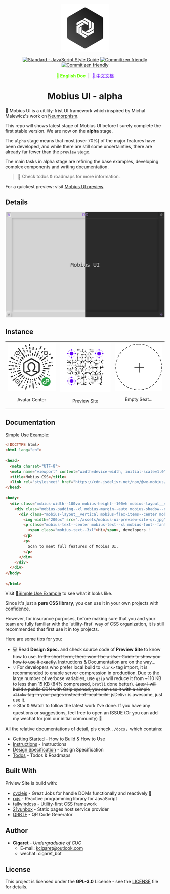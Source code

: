 <p align="center">
  <a href="#" target="_blank" rel="noopener noreferrer">
    <img width="150" src="./public/assets/thoughts-daily.jpg" alt="Thoughts Daily Logo"/>
  </a>
</p>

<p align="center">
  <a href="https://standardjs.com"><img src="https://img.shields.io/badge/code_style-standard-brightgreen.svg" alt="Standard - JavaScript Style Guide"></a>
  <a href="http://commitizen.github.io/cz-cli/"><img src="https://img.shields.io/badge/commitizen-friendly-brightgreen.svg" alt="Commitizen friendly"></a>
  <a href="https://www.jsdelivr.com/package/gh/we-mobius/mobius-ui"><img src="https://data.jsdelivr.com/v1/package/gh/we-mobius/mobius-ui/badge" alt="Commitizen friendly"></a>
</p>

<p align="center">
  <span style="font-weight: bold; color: hsla(96, 100%, 50%, 100%);">📜 English Doc</span>
  &nbsp;|&nbsp;
  <a href="./docs/readme_zh.md" style="color: hsla(264, 100%, 50%, 100%);">📜 中文文档</a>
</p>

<h1 align="center">Mobius UI - alpha</h1>

🎨 Mobius UI is a uitility-frist UI framework which inspired by Michal Malewicz's work on [Neumorphism](https://uxdesign.cc/neumorphism-in-user-interfaces-b47cef3bf3a6).

This repo will shows latest stage of Mobius UI before I surely complete the first stable version. We are now on the **alpha** stage.

The `alpha` stage means that most (over 70%) of the major features have been developed, and while there are still some uncertainties, there are already far fewer than the `preview` stage.

The main tasks in alpha stage are refining the base examples, developing complex components and writing documentation.

> 💬 Check todos & roadmaps for more information.

For a quickest preview: visit [Mobius UI preview](https://mobius-ui.21yunbox.com/).

## Details

![Mobius UI Preview Release 20200406](./public/assets/mobiusui-preview-hybrid-20200406.png)

## Instance

<table>
  <tbody>
    <tr>
      <td align="center" valign="middle">
        <a href="#Instance" target="_blank">
          <img width='1000px' src="./public/assets/thoughts-avatar-minaqr-258-circle-8cm.jpg"/>
        </a>
        <p style="width: 100%; text-align: center;">Avatar Center</p>
      </td>
      <td align="center" valign="middle">
        <a href="#Instance" target="_blank">
          <img width="1000px" src="./public/assets/mobius-ui-preview-site-qr.jpg"/>
        </a>
        <p style="width: 100%; text-align: center;">Preview Site</p>
      </td>
      <td align="center" valign="middle">
        <a href="#Instance" target="_blank">
          <img width="1000px" src="./public/assets/empty-seat.png"/>
        </a>
        <p style="width: 100%; text-align: center;">Empty Seat...</p>
      </td>
    </tr>
  </tbody>
</table>

## Documentation

Simple Use Example:

```html
<!DOCTYPE html>
<html lang="en">

<head>
  <meta charset="UTF-8">
  <meta name="viewport" content="width=device-width, initial-scale=1.0">
  <title>Mobius CSS</title>
  <link rel="stylesheet" href="https://cdn.jsdelivr.net/npm/@we-mobius/mobius-ui@0.1.0/release/styles/mobius.css">
</head>

<body>
  <div class="mobius-width--100vw mobius-height--100vh mobius-layout__vertical">
    <div class="mobius-padding--xl mobius-margin--auto mobius-shadow--normal mobius-rounded--base">
      <div class="mobius-layout__vertical mobius-flex-items--center mobius-select--none">
        <img width="200px" src="./assets/mobius-ui-preview-site-qr.jpg" alt="Scan to preview full feature of Mobius UI">
        <p class="mobius-text--center mobius-text--xl mobius-font--fantasy">
          <span class="mobius-text--3xl">Hi</span>, developers !
        </p>
        <p>
          Scan to meet full features of Mobius UI.
        </p>
      </div>
    </div>
  </div>
</body>

</html>
```

Visit 🔗[Simple Use Example](https://mobius-ui-example.21yunbox.com/example.html) to see what it looks like.

Since it's just a **pure CSS library**, you can use it in your own projects with confidence.

However, for insurance purposes, before making sure that you and your team are fully familiar with the 'utility-first' way of CSS organization, it is still recommended that first use it in toy projects.

Here are some tips for you:

- 💻 Read **Design Spec.** and check source code of **Preview Site** to know how to use. ~~In the short term, there won't be a User Guide to show you how to use it exactly.~~ Instructions & Documentation are on the way...
- 💡 For developers who prefer local build to `<link>` tag import, it is recommended to enable server compression in production. Due to the large number of verbose variables, use `gzip` will reduce it from ~110 KB to less than 15 KB (84% compressed, `brotli` done better). ~~Later I will build a public CDN with Gzip opened, you can use it with a simple `<link>` tag in your pages instead of local build.~~ jsDelivr is awesome, just use it.
- ⭐ Star & Watch to follow the latest work I've done. If you have any questions or suggestions, feel free to open an ISSUE (Or you can add my wechat for join our initial community) 🤗

All the relative documentations of detail, pls check `./docs`，which contains:

- [Getting Started](./docs/getting_started.md) - How to Build & How to Use
- [Instructions](./docs/instructions.md) - Instructions
- [Design Specification](./docs/design_specification.md) - Design Specification
- [Todos](./docs/todos.md) - Todos & Roadmaps

## Built With

Priview Site is build with:

- [cyclejs](https://github.com/cyclejs/cyclejs) - Great Jobs for handle DOMs functionally and reactively 🤞
- [rxjs](https://github.com/ReactiveX/rxjs) - Reactive programming library for JavaScript
- [tailwindcss](https://github.com/tailwindcss/tailwindcss) - Utility-first CSS framework
- [21yunbox](https://www.21yunbox.com/) - Static pages host service provider
- [QRBTF](https://qrbtf.com/) - QR Code Generator

## Author

- **Cigaret** - *Undergraduate of CUC*
  - E-mail: kcigaret@outlook.com
  - wechat: cigaret_bot

## License

This project is licensed under the **GPL-3.0** License - see the [LICENSE](LICENSE) file for details.
